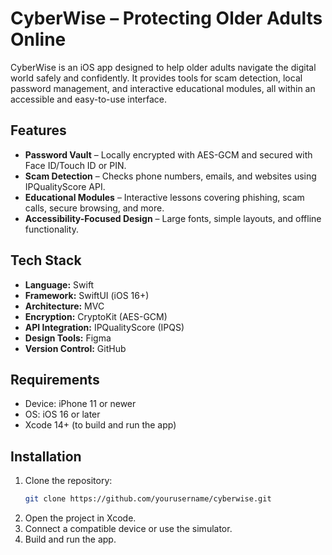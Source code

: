 # CyberWise – Protecting Older Adults Online

CyberWise is an iOS app designed to help older adults navigate the digital world safely and confidently. It provides tools for scam detection, local password management, and interactive educational modules, all within an accessible and easy-to-use interface.

## Features

- **Password Vault** – Locally encrypted with AES-GCM and secured with Face ID/Touch ID or PIN.
- **Scam Detection** – Checks phone numbers, emails, and websites using IPQualityScore API.
- **Educational Modules** – Interactive lessons covering phishing, scam calls, secure browsing, and more.
- **Accessibility-Focused Design** – Large fonts, simple layouts, and offline functionality.

## Tech Stack

- **Language:** Swift
- **Framework:** SwiftUI (iOS 16+)
- **Architecture:** MVC
- **Encryption:** CryptoKit (AES-GCM)
- **API Integration:** IPQualityScore (IPQS)
- **Design Tools:** Figma
- **Version Control:** GitHub

## Requirements

- Device: iPhone 11 or newer
- OS: iOS 16 or later
- Xcode 14+ (to build and run the app)

## Installation
1. Clone the repository:
   ```bash
   git clone https://github.com/yourusername/cyberwise.git
2. Open the project in Xcode.  
3. Connect a compatible device or use the simulator.  
4. Build and run the app.

